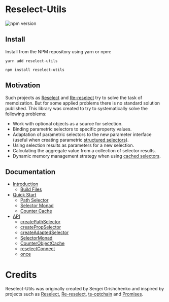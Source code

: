 # Reselect-Utils

![npm version](https://img.shields.io/npm/v/normalizr.svg?style=flat-square)

## Install

Install from the NPM repository using yarn or npm:

```shell
yarn add reselect-utils
```

```shell
npm install reselect-utils
```

## Motivation

Such projects as [Reselect](https://github.com/reduxjs/reselect) and [Re-reselect](https://github.com/toomuchdesign/re-reselect) try to solve the task of memoization. But for some applied problems there is no standard solution published. This library was created to try to systematically solve the following problems:

- Work with optional objects as a source for selection.
- Binding parametric selectors to specific property values.
- Adaptation of parametric selectors to the new parameter interface (useful when creating parametric [structured selectors](https://github.com/reduxjs/reselect#createstructuredselectorinputselectors-selectorcreator--createselector)).
- Using selection results as parameters for a new selection.
- Calculating the aggregate value from a collection of selector results.
- Dynamic memory management strategy when using [cached selectors](https://github.com/toomuchdesign/re-reselect#api).

## Documentation

- [Introduction](/docs/introduction.md)
  - [Build Files](/docs/introduction.md#build-files)
- [Quick Start](/docs/quickstart.md)
  - [Path Selector](/docs/quickstart.md#path-selector)
  - [Selector Monad](/docs/quickstart.md#selector-monad)
  - [Counter Cache](/docs/quickstart.md#counter-cache)
- [API](/docs/api.md)
  - [createPathSelector](/docs/api.md#createPathSelector)
  - [createPropSelector](/docs/api.md#createPropSelector)
  - [createAdaptedSelector](/docs/api.md#createAdaptedSelector)
  - [SelectorMonad](/docs/api.md#SelectorMonad)
  - [CounterObjectCache](/docs/api.md#CounterObjectCache)
  - [reselectConnect](/docs/api.md#reselectConnect)
  - [once](/docs/api.md#once)

# Credits

Reselect-Utils was originally created by Sergei Grishchenko and inspired by projects such as [Reselect](https://github.com/reduxjs/reselect), [Re-reselect](https://github.com/toomuchdesign/re-reselect), [ts-optchain](https://github.com/rimeto/ts-optchain) and [Promises](https://developer.mozilla.org/ru/docs/Web/JavaScript/Reference/Global_Objects/Promise).
